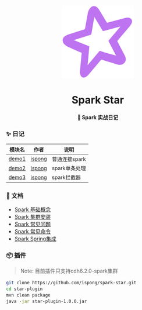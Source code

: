 <p align="center">
  <a href="https://github.com/ispong/spark-star" style="border-bottom: none !important;">
    <img alt="spark-star" width="200" src="https://github.com/ispong/spark-star/raw/main/logo.png">
  </a>
</p>

<h1 align="center">
    Spark Star
</h1>

<h4 align="center">
   🌟 Spark 实战日记
</h4>

### ✨ 日记

| 模块名                     | 作者                                | 说明          |
| -------------------------- | ----------------------------------- | ------------- |
| [demo1](./demo1/README.md) | [ispong](https://github.com/ispong) | 普通连接spark |
| [demo2](./demo2/README.md) | [ispong](https://github.com/ispong) | spark单条处理 |
| [demo3](./demo3/README.md) | [ispong](https://github.com/ispong) | spark拦截器   |

### 📒 文档

- [Spark 基础概念](https://ispong.isxcode.com/2021/11/03/spark/Spark%20%E5%9F%BA%E7%A1%80%E6%A6%82%E5%BF%B5/)
- [Spark 集群安装](https://ispong.isxcode.com/2021/11/03/spark/Spark%20%E9%9B%86%E7%BE%A4%E5%AE%89%E8%A3%85/)
- [Spark 常见问题](https://ispong.isxcode.com/2021/09/09/spark/Spark%20%E5%B8%B8%E8%A7%81%E9%97%AE%E9%A2%98/)
- [Spark 常见命令](https://ispong.isxcode.com/2021/09/09/spark/Spark%20%E5%B8%B8%E7%94%A8%E5%91%BD%E4%BB%A4/)
- [Spark Spring集成](https://ispong.isxcode.com/2021/09/09/spark/Spark%20Spring%E9%9B%86%E6%88%90/)

### 📦 插件

> Note: 目前插件只支持cdh6.2.0-spark集群

```bash
git clone https://github.com/ispong/spark-star.git
cd star-plugin
mvn clean package
java -jar star-plugin-1.0.0.jar
```
